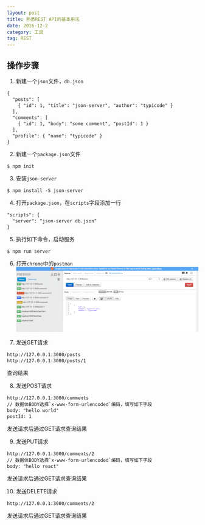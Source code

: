 ```yaml
---
layout: post
title: 熟悉REST API的基本用法
date: 2016-12-2
category: 工具
tag: REST
---
```

## 操作步骤
1. 新建一个`json`文件，`db.json`

```
{
  "posts": [
    { "id": 1, "title": "json-server", "author": "typicode" }
  ],
  "comments": [
    { "id": 1, "body": "some comment", "postId": 1 }
  ],
  "profile": { "name": "typicode" }
}
```

2. 新建一个`package.json`文件

```
$ npm init
```

3. 安装`json-server`

```
$ npm install -S json-server
```

4. 打开`package.json`，在`scripts`字段添加一行

```
"scripts": {
  "server": "json-server db.json"
}
```

5. 执行如下命令，启动服务

```
$ npm run server
```

6. 打开`chrome`中的`postman`
![postman截图](../img/rest-demo.png)

7. 发送GET请求

```
http://127.0.0.1:3000/posts
http://127.0.0.1:3000/posts/1
```
查询结果

8. 发送POST请求

```
http://127.0.0.1:3000/comments
// 数据体BODY选择`x-www-form-urlencoded`编码，填写如下字段
body: "hello world"
postId: 1
```
发送请求后通过GET请求查询结果

9. 发送PUT请求

```
http://127.0.0.1:3000/comments/2
// 数据体BODY选择`x-www-form-urlencoded`编码，填写如下字段
body: "hello react"
```
发送请求后通过GET请求查询结果

10. 发送DELETE请求

```
http://127.0.0.1:3000/comments/2
```
发送请求后通过GET请求查询结果



